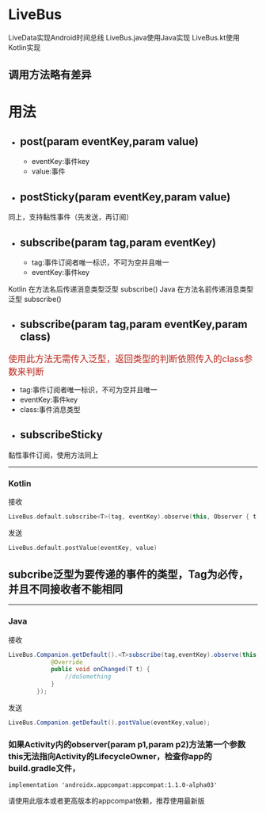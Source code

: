 # LiveBus

LiveData实现Android时间总线
LiveBus.java使用Java实现
LiveBus.kt使用Kotlin实现

## 调用方法略有差异

# 用法

* ## post(param eventKey,param value)
   - eventKey:事件key
   - value:事件
* ## postSticky(param eventKey,param value)
同上，支持黏性事件（先发送，再订阅）

* ## subscribe(param tag,param eventKey)

   - tag:事件订阅者唯一标识，不可为空并且唯一
   - eventKey:事件key

Kotlin 在方法名后传递消息类型泛型 subscribe<T>()
Java 在方法名前传递消息类型泛型 <T>subscribe()

* ## subscribe(param tag,param eventKey,param class)

<font color=#bc261a size = 4>使用此方法无需传入泛型，返回类型的判断依照传入的class参数来判断</font>

   - tag:事件订阅者唯一标识，不可为空并且唯一
   - eventKey:事件key
   - class:事件消息类型

* ## subscribeSticky
黏性事件订阅，使用方法同上


------

### Kotlin

接收

```kotlin
LiveBus.default.subscribe<T>(tag, eventKey).observe(this, Observer { t -> doSomething).show()
```

发送

```kotlin
LiveBus.default.postValue(eventKey, value)
```

## subcribe泛型为要传递的事件的类型，Tag为必传，并且不同接收者不能相同

------

### Java

接收

```java
LiveBus.Companion.getDefault().<T>subscribe(tag,eventKey).observe(this, new Observer<T>() {
            @Override
            public void onChanged(T t) {
                //doSomething
            }
        });
```

发送

```java
LiveBus.Companion.getDefault().postValue(eventKey,value);
```

### 如果Activity内的observer(param p1,param p2)方法第一个参数this无法指向Activity的LifecycleOwner，检查你app的build.gradle文件，

```
implementation 'androidx.appcompat:appcompat:1.1.0-alpha03' 
```

   请使用此版本或者更高版本的appcompat依赖，推荐使用最新版
